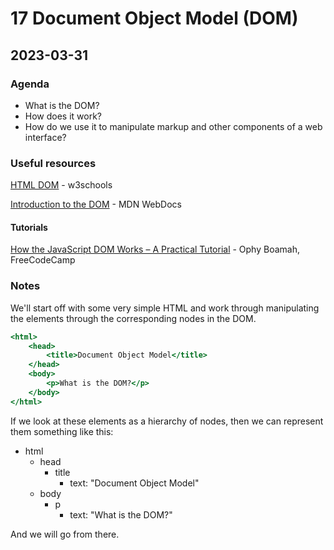 # 17 Document Object Model (DOM)

## 2023-03-31

### Agenda

- What is the DOM?
- How does it work?
- How do we use it to manipulate markup and other components of a web interface?

### Useful resources

[HTML DOM](https://www.w3schools.com/js/js_htmldom.asp) - w3schools

[Introduction to the DOM](https://developer.mozilla.org/en-US/docs/Web/API/Document_Object_Model/Introduction) - MDN WebDocs

#### Tutorials

[How the JavaScript DOM Works – A Practical Tutorial](freecodecamp.org/news/the-javascript-dom-a-practical-tutorial/) - Ophy Boamah, FreeCodeCamp

### Notes

We'll start off with some very simple HTML and work through manipulating the elements through the corresponding nodes in the DOM. 

```index.html
<html>
    <head>
        <title>Document Object Model</title>
    </head>
    <body>
        <p>What is the DOM?</p>
    </body>
</html>
```

If we look at these elements as a hierarchy of nodes, then we can represent them something like this:

- html
    - head
        - title
            - text: "Document Object Model"
    - body
        - p
            - text: "What is the DOM?"

And we will go from there.

